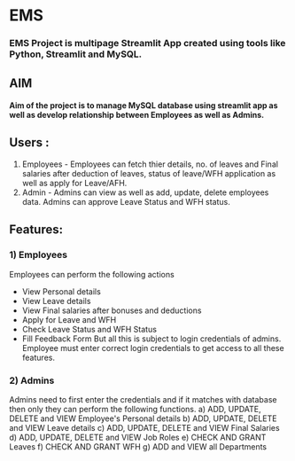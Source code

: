 # EMS
### EMS Project is multipage Streamlit App created using tools like Python, Streamlit and MySQL.

## AIM 
#### Aim of the project is to manage MySQL database using streamlit app as well as develop relationship between Employees as well as Admins.

## Users :
1) Employees - Employees can fetch thier details, no. of leaves and Final salaries after deduction of leaves, status of leave/WFH application as well as apply for Leave/AFH.
2) Admin - Admins can view as well as add, update, delete employees data. Admins can approve Leave Status and WFH status.

## Features:
### 1) Employees
Employees can perform the following actions
- View Personal details
- View Leave details
- View Final salaries after bonuses and deductions
- Apply for Leave and WFH
- Check Leave Status and WFH Status
- Fill Feedback Form
But all this is subject to login credentials of admins. Employee must enter correct login credentials to get access to all these features.

### 2) Admins
Admins need to first enter the credentials and if it matches with database then only they can perform the following functions.
a) ADD, UPDATE, DELETE and VIEW Employee's Personal details
b) ADD, UPDATE, DELETE and VIEW Leave details
c) ADD, UPDATE, DELETE and VIEW Final Salaries
d) ADD, UPDATE, DELETE and VIEW Job Roles
e) CHECK AND GRANT Leaves
f) CHECK AND GRANT WFH
g) ADD and VIEW all Departments
 
